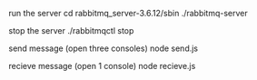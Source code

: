 run the server
	cd rabbitmq_server-3.6.12/sbin
	./rabbitmq-server

stop the server
	./rabbitmqctl stop 


send message (open three consoles)
	node send.js

recieve message (open 1 console)
	node recieve.js